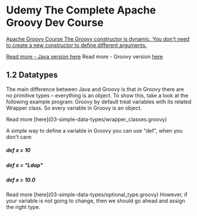 <h1>Udemy The Complete Apache Groovy Dev Course</h1>

<a href="https://github.com/danvega/apache-groovy-course/tree/master/ast/transformations/.idea">
Apache Groovy Course
The Groovy constructor is dynamic. You don't need to create a new constructor to define different arguments.

Read more - Java version [here](01-getting-started/java-to-groovy/start.groovy)
Read more - Groovy version [here](01-getting-started/java-to-groovy/finish.groovy)

<h2>1.2 Datatypes</h2>
<p>
The main difference between Java and Groovy is that in Groovy there are no primitive types –
everything is an object. To show this, take a look at the following example program:
Groovy by default treat variables with its related Wrapper class. So every variable in Groovy is an object.</p>
<p>
Read more [here](03-simple-data-types/wrapper_classes.groovy)
</p>
A simple way to define a variable in Groovy you can use "def", when you don't care:
<h5>def x = 10</h5>
<h5>def x = "Ldap"</h5>
<h5>def x = 10.0</h5>
Read more [here](03-simple-data-types/optional_type.groovy)
However, if your variable is not going to change, then we should go ahead and assign the right type.
